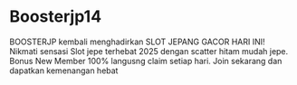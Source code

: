 # Boosterjp14
BOOSTERJP kembali menghadirkan SLOT JEPANG GACOR HARI INI! Nikmati sensasi Slot jepe terhebat 2025 dengan scatter hitam mudah jepe. Bonus New Member 100% langusng claim setiap hari. Join sekarang dan dapatkan kemenangan hebat
